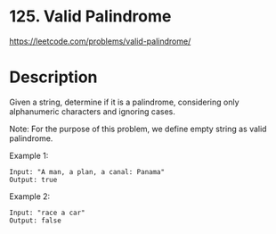 # 125. Valid Palindrome

https://leetcode.com/problems/valid-palindrome/

# Description

Given a string, determine if it is a palindrome, considering 
only alphanumeric characters and ignoring cases.

Note: For the purpose of this problem, we define empty string as valid palindrome.

Example 1:
```
Input: "A man, a plan, a canal: Panama"
Output: true
```

Example 2:
```
Input: "race a car"
Output: false
```
